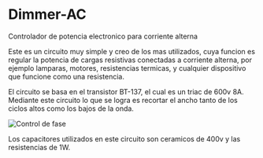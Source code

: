 # Dimmer-AC
Controlador de potencia electronico para corriente alterna

Este es un circuito muy simple y creo de los mas utilizados, cuya funcion es regular la potencia de cargas resistivas conectadas a corriente alterna, por ejemplo lamparas, motores, resistencias termicas, y cualquier dispositivo que funcione como una resistencia.

El circuito se basa en el transistor BT-137, el cual es un triac de 600v 8A. Mediante este circuito lo que se logra es recortar el ancho tanto de los ciclos altos como los bajos de la onda.

![Control de fase](https://upload.wikimedia.org/wikipedia/commons/thumb/4/44/Phase_control.svg/471px-Phase_control.svg.png)

Los capacitores utilizados en este circuito son ceramicos de 400v y las resistencias de 1W.
